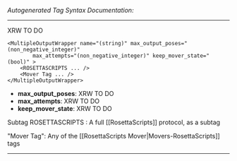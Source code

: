 _Autogenerated Tag Syntax Documentation:_

---
XRW TO DO

```
<MultipleOutputWrapper name="(string)" max_output_poses="(non_negative_integer)"
        max_attempts="(non_negative_integer)" keep_mover_state="(bool)" >
    <ROSETTASCRIPTS ... />
    <Mover Tag ... />
</MultipleOutputWrapper>
```

-   **max_output_poses**: XRW TO DO
-   **max_attempts**: XRW TO DO
-   **keep_mover_state**: XRW TO DO

Subtag ROSETTASCRIPTS : A full [[RosettaScripts]] protocol, as a subtag

"Mover Tag": Any of the [[RosettaScripts Mover|Movers-RosettaScripts]] tags

---
